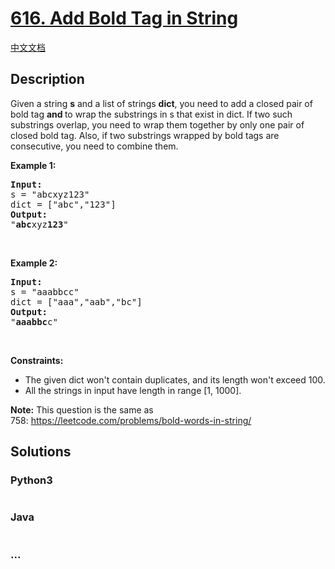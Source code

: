 # [616. Add Bold Tag in String](https://leetcode.com/problems/add-bold-tag-in-string)

[中文文档](/solution/0600-0699/0616.Add%20Bold%20Tag%20in%20String/README.md)

## Description

Given a string <b>s</b> and a list of strings <b>dict</b>, you need to add a closed pair of bold tag <code><b></code> and <code></b></code> to wrap the substrings in s that exist in dict. If two such substrings overlap, you need to wrap them together by only one pair of closed bold tag. Also, if two substrings wrapped by bold tags are consecutive, you need to combine them.

<p><b>Example 1:</b></p>

<pre>
<b>Input:</b> 
s = "abcxyz123"
dict = ["abc","123"]
<b>Output:</b>
"<b>abc</b>xyz<b>123</b>"
</pre>

<p> </p>

<p><b>Example 2:</b></p>

<pre>
<b>Input:</b> 
s = "aaabbcc"
dict = ["aaa","aab","bc"]
<b>Output:</b>
"<b>aaabbc</b>c"
</pre>

<p> </p>

<p><b>Constraints:</b></p>

<ul>
	<li>The given dict won't contain duplicates, and its length won't exceed 100.</li>
	<li>All the strings in input have length in range [1, 1000].</li>
</ul>

<p><strong>Note:</strong> This question is the same as 758: <a href="https://leetcode.com/problems/bold-words-in-string/">https://leetcode.com/problems/bold-words-in-string/</a></p>

## Solutions

<!-- tabs:start -->

### **Python3**

```python

```

### **Java**

```java

```

### **...**

```

```

<!-- tabs:end -->
